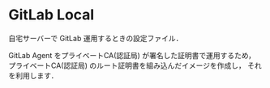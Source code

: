 # GitLab Local

自宅サーバーで GitLab 運用するときの設定ファイル．

GitLab Agent をプライベートCA(認証局) が署名した証明書で運用するため，
プライベートCA(認証局) のルート証明書を組み込んだイメージを作成し，
それを利用します．
